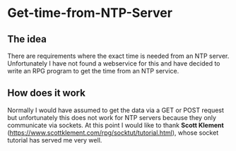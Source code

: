 # Get-time-from-NTP-Server

## The idea

There are requirements where the exact time is needed from an NTP server. Unfortunately I have not found a webservice for this and have decided to write an RPG program to get the time from an NTP service.

## How does it work

Normally I would have assumed to get the data via a GET or POST request but unfortunately this does not work for NTP servers because they only communicate via sockets. At this point I would like to thank <strong>Scott Klement</strong> (https://www.scottklement.com/rpg/socktut/tutorial.html), whose socket tutorial has served me very well.
